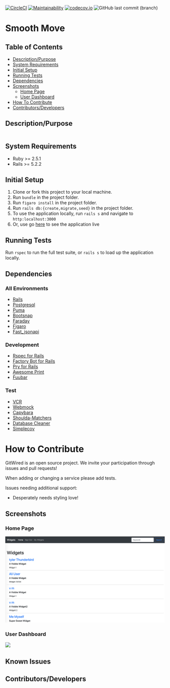 <!-- [![ruby](https://img.shields.io/badge/ruby-v2.4.1-red.svg)](https://www.ruby-lang.org/en/)
[![rails](https://img.shields.io/badge/rails-v5.2.2-orange.svg)](https://rubyonrails.org/) -->
[![CircleCI](https://circleci.com/gh/hbellows/smooth_move.svg?style=svg)](https://circleci.com/gh/hbellows/smooth_move)
[![Maintainability](https://api.codeclimate.com/v1/badges/62d8a795fc71cc751823/maintainability)](https://codeclimate.com/github/hbellows/smooth_move/maintainability)
[![codecov.io](https://codecov.io/gh/hbellows/smooth_move/branch/master/graph/badge.svg)](https://codecov.io/gh/hbellows/smooth_move)
![GitHub last commit (branch)](https://img.shields.io/github/last-commit/hbellows/smooth_move/master.svg)

# Smooth Move


## Table of Contents

* [Description/Purpose](#descriptionpurpose)
* [System Requirements](#system-requirements)
* [Initial Setup](#initial-setup)
* [Running Tests](#running-tests)
* [Dependencies](#dependencies)
* [Screenshots](#screenshots)
    * [Home Page](#home-page)
    * [User Dashboard](#user-dashboard)
* [How To Contribute](#how-to-contribute)
* [Contributors/Developers](#contributorsdevelopers)

## Description/Purpose

```
```

## System Requirements
 - Ruby >= 2.5.1
 - Rails >= 5.2.2
## Initial Setup
1. Clone or fork this project to your local machine.
2. Run `bundle` in the project folder.
3. Run `figaro install` in the project folder.
4. Run `rails db:{create,migrate,seed}` in the project folder.
5. To use the application locally, run `rails s` and navigate to `http:localhost:3000`
6. Or, use go [here]() to see the application live
## Running Tests
Run `rspec` to run the full test suite, or `rails s` to load up the application locally.
## Dependencies
 ### All Environments
 - [Rails](https://guides.rubyonrails.org/)
 - [Postgresql](https://www.postgresql.org/)
 - [Puma](https://github.com/puma/puma)
 - [Bootsnap](https://github.com/Shopify/bootsnap)
 - [Faraday](https://github.com/lostisland/faraday)
 - [Figaro](https://github.com/laserlemon/figaro)
 - [Fast_jsonapi](https://github.com/Netflix/fast_jsonapi)
 ### Development
 - [Rspec for Rails](https://github.com/rspec/rspec-rails)
 - [Factory Bot for Rails](https://github.com/thoughtbot/factory_bot_rails)
 - [Pry for Rails](https://github.com/rweng/pry-rails)
 - [Awesome Print](https://github.com/awesome-print/awesome_print)
 - [Fuubar](https://github.com/thekompanee/fuubar)
 ### Test
 - [VCR](https://github.com/vcr/vcr)
 - [Webmock](https://github.com/bblimke/webmock)
 - [Capybara](https://github.com/teamcapybara/capybara)
 - [Shoulda-Matchers](https://github.com/thoughtbot/shoulda-matchers)
 - [Database Cleaner](https://github.com/DatabaseCleaner/database_cleaner)
 - [Simplecov](https://github.com/colszowka/simplecov)
  
# How to Contribute
GitWired is an open source project. We invite your participation through issues and pull requests! 

When adding or changing a service please add tests.

Issues needing additional support:
- Desperately needs styling love!

## Screenshots
### Home Page

<img src="./screenshots/home_view.png">


### User Dashboard

<img src="./screenshots/user_dashboard.png">

## Known Issues

## Contributors/Developers
